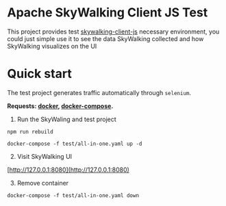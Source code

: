 Apache SkyWalking Client JS Test
==========

This project provides test [skywalking-client-js](https://github.com/apache/skywalking-client-js) necessary environment, you could just simple use it to see the data SkyWalking collected and how SkyWalking visualizes on the UI

# Quick start

The test project generates traffic automatically through `selenium`.

**Requests: [docker](https://docs.docker.com/install/), [docker-compose](https://docs.docker.com/compose/install/).**

1. Run the SkyWaling and test project

```shell script
npm run rebuild

docker-compose -f test/all-in-one.yaml up -d
```

2. Visit SkyWalking UI

[http://127.0.0.1:8080](http://127.0.0.1:8080)


3. Remove container

```shell script
docker-compose -f test/all-in-one.yaml down
```